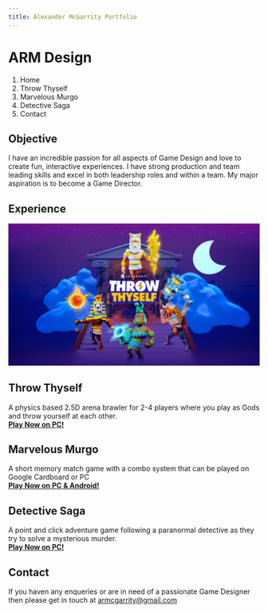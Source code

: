 ```yaml
---
title: Alexander McGarrity Portfolio
---
```


# ARM Design

1. Home
2. Throw Thyself
3. Marvelous Murgo
4. Detective Saga
5. Contact

## Objective
I have an incredible passion for all aspects of Game Design and love to create fun, interactive experiences. I have strong production and team leading skills and excel in both leadership roles and within a team. My major aspiration is to become a Game Director.

## Experience

<img align="centre" src="https://raw.githubusercontent.com/Armgarr/ARMDesign/main/argonauts_A2-poster-300dpi_horosotal_72.png">

## Throw Thyself
A physics based 2.5D arena brawler for 2-4 players where you play as Gods and throw yourself at each other.</br>
[**Play Now on PC!**](https://argonauts.itch.io/throw-thyself)

## Marvelous Murgo
A short memory match game with a combo system that can be played on Google Cardboard or PC</br>
[**Play Now on PC & Android!**](https://armgarr.itch.io/marvelous-murgos-carnival-of-wonders-and-delights)

## Detective Saga
A point and click adventure game following a paranormal detective as they try to solve a mysterious murder.</br>
[**Play Now on PC!**](https://armgarr.itch.io/detective-saga-the-creswin-widower)

## Contact
If you haven any enqueries or are in need of a passionate Game Designer then please get in touch at [armcgarrity@gmail.com](mailto:armcgarrity@gmail.com)
